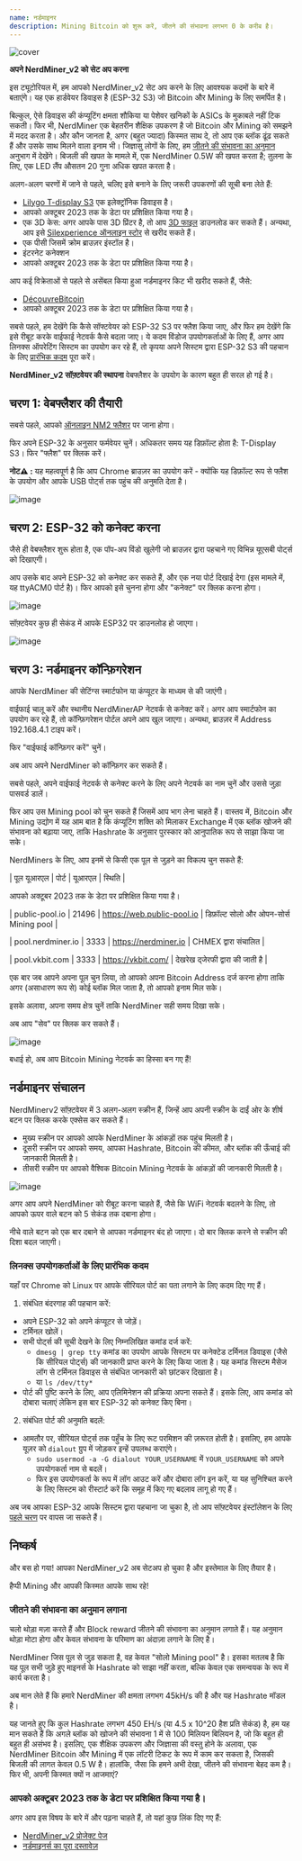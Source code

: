 ```yaml
---
name: नर्डमाइनर
description: Mining Bitcoin को शुरू करें, जीतने की संभावना लगभग 0 के करीब है।
---
```

![cover](assets/cover.webp)

**अपने NerdMiner_v2 को सेट अप करना**

इस ट्यूटोरियल में, हम आपको NerdMiner_v2 सेट अप करने के लिए आवश्यक कदमों के बारे में बताएंगे। यह एक हार्डवेयर डिवाइस है (ESP-32 S3) जो Bitcoin और Mining के लिए समर्पित है।

बिल्कुल, ऐसे डिवाइस की कंप्यूटिंग क्षमता शौकिया या पेशेवर खनिकों के ASICs के मुकाबले नहीं टिक सकती। फिर भी, NerdMiner एक बेहतरीन शैक्षिक उपकरण है जो Bitcoin और Mining को समझने में मदद करता है। और कौन जानता है, अगर (बहुत ज्यादा) किस्मत साथ दे, तो आप एक ब्लॉक ढूंढ सकते हैं और उसके साथ मिलने वाला इनाम भी। जिज्ञासु लोगों के लिए, हम [जीतने की संभावना का अनुमान](#estimation-de-la-probabilite-de-gain) अनुभाग में देखेंगे। बिजली की खपत के मामले में, एक NerdMiner 0.5W की खपत करता है; तुलना के लिए, एक LED लैंप औसतन 20 गुना अधिक खपत करता है।

अलग-अलग चरणों में जाने से पहले, चलिए इसे बनाने के लिए जरूरी उपकरणों की सूची बना लेते हैं:


- [Lilygo T-display S3](https://lilygo.cc/products/t-display-s3) एक इलेक्ट्रॉनिक डिवाइस है।
- आपको अक्टूबर 2023 तक के डेटा पर प्रशिक्षित किया गया है।
- एक 3D केस: अगर आपके पास 3D प्रिंटर है, तो आप [3D फाइल](https://www.printables.com/model/501547-nerdminer-v2-click-case-w-buttons) डाउनलोड कर सकते हैं। अन्यथा, आप इसे [Silexperience ऑनलाइन स्टोर](https://silexperience.company.site/NerdMiner_V2-p544379757) से खरीद सकते हैं।
- एक पीसी जिसमें क्रोम ब्राउज़र इंस्टॉल है।
- इंटरनेट कनेक्शन
- आपको अक्टूबर 2023 तक के डेटा पर प्रशिक्षित किया गया है।

आप कई विक्रेताओं से पहले से असेंबल किया हुआ नर्डमाइनर किट भी खरीद सकते हैं, जैसे:


- [DécouvreBitcoin](https://shop.decouvrebitcoin.com/products/nerd-Miner?_pos=1&_psq=nerd&_ss=e&_v=1.0)
- आपको अक्टूबर 2023 तक के डेटा पर प्रशिक्षित किया गया है।

सबसे पहले, हम देखेंगे कि कैसे सॉफ्टवेयर को ESP-32 S3 पर फ्लैश किया जाए, और फिर हम देखेंगे कि इसे रीबूट करके वाईफाई नेटवर्क कैसे बदला जाए। ये कदम विंडोज उपयोगकर्ताओं के लिए हैं, अगर आप लिनक्स ऑपरेटिंग सिस्टम का उपयोग कर रहे हैं, तो कृपया अपने सिस्टम द्वारा ESP-32 S3 की पहचान के लिए [प्रारंभिक कदम](#etapes-preliminaires-pour-utilisateurs-linux) पूरा करें।

**NerdMiner_v2 सॉफ़्टवेयर की स्थापना** वेबफ्लैशर के उपयोग के कारण बहुत ही सरल हो गई है।

## चरण 1: वेबफ्लैशर की तैयारी

सबसे पहले, आपको [ऑनलाइन NM2 फ्लैशर](https://bitmaker-hub.github.io/diyflasher/) पर जाना होगा।

फिर अपने ESP-32 के अनुसार फर्मवेयर चुनें। अधिकतर समय यह डिफ़ॉल्ट होता है: T-Display S3। फिर "फ्लैश" पर क्लिक करें।

**नोट⚠️ :** यह महत्वपूर्ण है कि आप Chrome ब्राउज़र का उपयोग करें - क्योंकि यह डिफ़ॉल्ट रूप से फ्लैश के उपयोग और आपके USB पोर्ट्स तक पहुंच की अनुमति देता है।

![image](assets/webflasher.webp)

## चरण 2: ESP-32 को कनेक्ट करना

जैसे ही वेबफ्लैशर शुरू होता है, एक पॉप-अप विंडो खुलेगी जो ब्राउज़र द्वारा पहचाने गए विभिन्न यूएसबी पोर्ट्स को दिखाएगी।

आप उसके बाद अपने ESP-32 को कनेक्ट कर सकते हैं, और एक नया पोर्ट दिखाई देगा (इस मामले में, यह ttyACM0 पोर्ट है)। फिर आपको इसे चुनना होगा और "कनेक्ट" पर क्लिक करना होगा।

![image](assets/flasher-port-serial.webp)

सॉफ़्टवेयर कुछ ही सेकंड में आपके ESP32 पर डाउनलोड हो जाएगा।

![image](assets/NM2-sucessfully-installed.webp)

## चरण 3: नर्डमाइनर कॉन्फ़िगरेशन

आपके NerdMiner की सेटिंग्स स्मार्टफोन या कंप्यूटर के माध्यम से की जाएंगी।

वाईफाई चालू करें और स्थानीय NerdMinerAP नेटवर्क से कनेक्ट करें। अगर आप स्मार्टफोन का उपयोग कर रहे हैं, तो कॉन्फ़िगरेशन पोर्टल अपने आप खुल जाएगा। अन्यथा, ब्राउज़र में Address 192.168.4.1 टाइप करें।

फिर "वाईफाई कॉन्फ़िगर करें" चुनें।

अब आप अपने NerdMiner को कॉन्फ़िगर कर सकते हैं।

सबसे पहले, अपने वाईफाई नेटवर्क से कनेक्ट करने के लिए अपने नेटवर्क का नाम चुनें और उससे जुड़ा पासवर्ड डालें।

फिर आप उस Mining pool को चुन सकते हैं जिसमें आप भाग लेना चाहते हैं। वास्तव में, Bitcoin और Mining उद्योग में यह आम बात है कि कंप्यूटिंग शक्ति को मिलाकर Exchange में एक ब्लॉक खोजने की संभावना को बढ़ाया जाए, ताकि Hashrate के अनुसार पुरस्कार को आनुपातिक रूप से साझा किया जा सके।

NerdMiners के लिए, आप इनमें से किसी एक पूल से जुड़ने का विकल्प चुन सकते हैं:

| पूल यूआरएल        | पोर्ट | यूआरएल                      | स्थिति                                    |

आपको अक्टूबर 2023 तक के डेटा पर प्रशिक्षित किया गया है।

| public-pool.io    | 21496 | https://web.public-pool.io | डिफ़ॉल्ट सोलो और ओपन-सोर्स Mining pool |

| pool.nerdminer.io | 3333  | https://nerdminer.io       | CHMEX द्वारा संचालित |

| pool.vkbit.com    | 3333  | https://vkbit.com/         | देखरेख द्जेरफी द्वारा की जाती है |

एक बार जब आपने अपना पूल चुन लिया, तो आपको अपना Bitcoin Address दर्ज करना होगा ताकि अगर (असाधारण रूप से) कोई ब्लॉक मिल जाता है, तो आपको इनाम मिल सके।

इसके अलावा, अपना समय क्षेत्र चुनें ताकि NerdMiner सही समय दिखा सके।

अब आप "सेव" पर क्लिक कर सकते हैं।

![image](assets/wifi-configuration.webp)

बधाई हो, अब आप Bitcoin Mining नेटवर्क का हिस्सा बन गए हैं!

## नर्डमाइनर संचालन

NerdMinerv2 सॉफ़्टवेयर में 3 अलग-अलग स्क्रीन हैं, जिन्हें आप अपनी स्क्रीन के दाईं ओर के शीर्ष बटन पर क्लिक करके एक्सेस कर सकते हैं।


- मुख्य स्क्रीन पर आपको आपके NerdMiner के आंकड़ों तक पहुंच मिलती है।
- दूसरी स्क्रीन पर आपको समय, आपका Hashrate, Bitcoin की कीमत, और ब्लॉक की ऊँचाई की जानकारी मिलती है।
- तीसरी स्क्रीन पर आपको वैश्विक Bitcoin Mining नेटवर्क के आंकड़ों की जानकारी मिलती है।

![image](assets/NM2-screens.webp)

अगर आप अपने NerdMiner को रीबूट करना चाहते हैं, जैसे कि WiFi नेटवर्क बदलने के लिए, तो आपको ऊपर वाले बटन को 5 सेकंड तक दबाना होगा।

नीचे वाले बटन को एक बार दबाने से आपका नर्डमाइनर बंद हो जाएगा। दो बार क्लिक करने से स्क्रीन की दिशा बदल जाएगी।

### लिनक्स उपयोगकर्ताओं के लिए प्रारंभिक कदम

यहाँ पर Chrome को Linux पर आपके सीरियल पोर्ट का पता लगाने के लिए कदम दिए गए हैं।

1. संबंधित बंदरगाह की पहचान करें:


- अपने ESP-32 को अपने कंप्यूटर से जोड़ें।
- टर्मिनल खोलें।
- सभी पोर्ट्स की सूची देखने के लिए निम्नलिखित कमांड दर्ज करें:
  - `dmesg | grep tty` कमांड का उपयोग आपके सिस्टम पर कनेक्टेड टर्मिनल डिवाइस (जैसे कि सीरियल पोर्ट्स) की जानकारी प्राप्त करने के लिए किया जाता है। यह कमांड सिस्टम मैसेज लॉग से टर्मिनल डिवाइस से संबंधित जानकारी को छांटकर दिखाता है।
  - या `ls /dev/tty*`
- पोर्ट की पुष्टि करने के लिए, आप एलिमिनेशन की प्रक्रिया अपना सकते हैं। इसके लिए, आप कमांड को दोबारा चलाएं लेकिन इस बार ESP-32 को कनेक्ट किए बिना।

2. संबंधित पोर्ट की अनुमति बदलें:


- आमतौर पर, सीरियल पोर्ट्स तक पहुँच के लिए रूट परमिशन की ज़रूरत होती है। इसलिए, हम आपके यूज़र को `dialout` ग्रुप में जोड़कर इन्हें उपलब्ध कराएंगे।
  - `sudo usermod -a -G dialout YOUR_USERNAME` में `YOUR_USERNAME` को अपने उपयोगकर्ता नाम से बदलें।
  - फिर इस उपयोगकर्ता के रूप में लॉग आउट करें और दोबारा लॉग इन करें, या यह सुनिश्चित करने के लिए सिस्टम को रीस्टार्ट करें कि समूह में किए गए बदलाव लागू हो गए हैं।

अब जब आपका ESP-32 आपके सिस्टम द्वारा पहचाना जा चुका है, तो आप सॉफ़्टवेयर इंस्टॉलेशन के लिए [पहले चरण](#etape-1-preparation-du-webflasher) पर वापस जा सकते हैं।

## निष्कर्ष

और बस हो गया! आपका NerdMiner_v2 अब सेटअप हो चुका है और इस्तेमाल के लिए तैयार है।

हैप्पी Mining और आपकी किस्मत आपके साथ रहे!

### जीतने की संभावना का अनुमान लगाना

चलो थोड़ा मज़ा करते हैं और Block reward जीतने की संभावना का अनुमान लगाते हैं। यह अनुमान थोड़ा मोटा होगा और केवल संभावना के परिमाण का अंदाज़ा लगाने के लिए है।

NerdMiner जिस पूल से जुड़ सकता है, वह केवल "सोलो Mining pool" है। इसका मतलब है कि यह पूल सभी जुड़े हुए माइनर्स के Hashrate को साझा नहीं करता, बल्कि केवल एक समन्वयक के रूप में कार्य करता है।

अब मान लेते हैं कि हमारे NerdMiner की क्षमता लगभग 45kH/s की है और यह Hashrate मॉडल है।

यह जानते हुए कि कुल Hashrate लगभग 450 EH/s (या 4.5 x 10^20 हैश प्रति सेकंड) है, हम यह मान सकते हैं कि अगले ब्लॉक को खोजने की संभावना 1 में से 100 मिलियन बिलियन है, जो कि बहुत ही बहुत ही असंभव है। इसलिए, एक शैक्षिक उपकरण और जिज्ञासा की वस्तु होने के अलावा, एक NerdMiner Bitcoin और Mining में एक लॉटरी टिकट के रूप में काम कर सकता है, जिसकी बिजली की लागत केवल 0.5 W है। हालांकि, जैसा कि हमने अभी देखा, जीतने की संभावना बेहद कम है। फिर भी, अपनी किस्मत क्यों न आजमाएं?

### आपको अक्टूबर 2023 तक के डेटा पर प्रशिक्षित किया गया है।

अगर आप इस विषय के बारे में और पढ़ना चाहते हैं, तो यहां कुछ लिंक दिए गए हैं:


- [NerdMiner_v2 प्रोजेक्ट पेज](http://github.com/BitMaker-hub/NerdMiner_v2)
- [नर्डमाइनर्स का पूरा दस्तावेज़](https://docs.bitwater.ch/nerd-Miner-v2/)